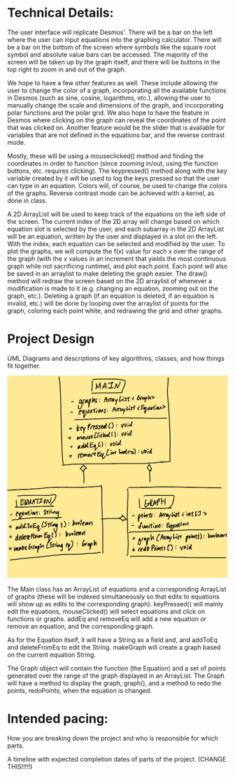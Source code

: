 
# Technical Details:

The user interface will replicate Desmos'. There will be a bar on the left where the user can input equations into the graphing calculator. There will be a bar on the bottom of the screen where symbols like the square root symbol and absolute value bars can be accessed. The majority of the screen will be taken up by the graph itself, and there will be buttons in the top right to zoom in and out of the graph. 

We hope to have a few other features as well. These include allowing the user to change the color of a graph, incorporating all the available functions in Desmos (such as sine, cosine, logarithms, etc.), allowing the user to manually change the scale and dimensions of the graph, and incorporating polar functions and the polar grid. We also hope to have the feature in Desmos where clicking on the graph can reveal the coordinates of the point that was clicked on. Another feature would be the slider that is available for variables that are not defined in the equations bar, and the reverse contrast mode.

Mostly, these will be using a mouseclicked() method and finding the coordinates in order to function (since zooming in/out, using the function buttons, etc. requires clicking). The keypressed() method along with the key variable created by it will be used to log the keys pressed so that the user can type in an equation. Colors will, of course, be used to change the colors of the graphs. Reverse contrast mode can be achieved with a kernel, as done in class. 

A 2D ArrayList will be used to keep track of the equations on the left side of the screen. The current index of the 2D array will change based on which equation slot is selected by the user, and each subarray in the 2D ArrayList will be an equation, written by the user and displayed in a slot on the left. With the index, each equation can be selected and modified by the user. To plot the graphs, we will compute the f(x) value for each x over the range of the graph (with the x values in an increment that yields the most continuous graph while not sacrificing runtime), and plot each point. Each point will also be saved in an arraylist to make deleting the graph easier. The draw() method will redraw the screen based on the 2D arraylist of whenever a modification is made to it (e.g. changing an equation, zooming out on the graph, etc.). Deleting a graph (if an equation is deleted, if an equation is invalid, etc.) will be done by looping over the arraylist of points for the graph, coloring each point white, and redrawing the grid and other graphs. 

# Project Design

UML Diagrams and descriptions of key algorithms, classes, and how things fit together.

![Alt text](UML.jpg?raw=true "Title")

The Main class has an ArrayList of equations and a corresponding ArrayList of graphs (these will be indexed simultaneously so that edits to equations will show up as edits to the corresponding graph). keyPressed() will mainly edit the equations, mouseClicked() will select equations and click on functions or graphs. addEq and removeEq will add a new equation or remove an equation, and the corresponding graph.

As for the Equation itself, it will have a String as a field and, and addToEq and deleteFromEq to edit the String. makeGraph will create a graph based on the current equation String. 

The Graph object will contain the function (the Equation) and a set of points generated over the range of the graph displayed in an ArrayList. The Graph will have a method to display the graph, graph(), and a method to redo the points, redoPoints, when the equation is changed.

    
# Intended pacing:

How you are breaking down the project and who is responsible for which parts.

A timeline with expected completion dates of parts of the project. (CHANGE THIS!!!!!)

